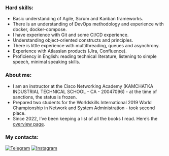 ### Hard skills:
* Basic understanding of Agile, Scrum and Kanban frameworks.
* There is an understanding of DevOps methodology and experience with docker, docker-compose.
* I have experience with Git and some CI/CD experience.
* Understanding object-oriented constructs and principles.
* There is little experience with multithreading, queues and asynchrony.
* Experience with Atlassian products (Jira, Confluence).
* Proficiency in English: reading technical literature, listening to simple speech, minimal speaking skills.

### About  me:
* I am an instructor at the Cisco Networking Academy (KAMCHATKA INDUSTRIAL TECHNICAL SCHOOL - CA - 20047096) - at the time of sanctions, the status is frozen.
* Prepared two students for the Worldskills International 2019 World Championship in Network and System Administration - took second place.
* Since 2022, I’ve been keeping a list of all the books I read. Here’s the [overview page](https://github.com/pvenv/pvenv/blob/main/Reading%20list.md).

### My contacts:
[![Telegram](https://img.shields.io/badge/-Telegram-090909?style=for-the-badge&logo=telegram&logoColor=27A0D9)](https://t.me/vpotd)
[![Instagram](https://img.shields.io/badge/-Instagram-090909?style=for-the-badge&logo=instagram&logoColor=B4068E)](https://www.instagram.com/vpotd)
